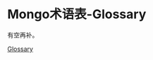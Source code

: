 # Mongo术语表-Glossary


有空再补。




[Glossary](https://docs.mongodb.com/manual/reference/glossary/#term-tailable-cursor)
